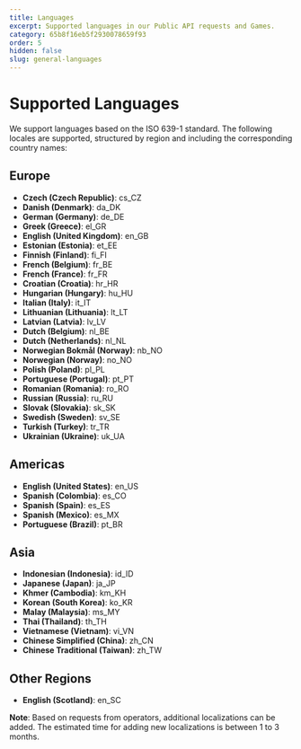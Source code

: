 ```yaml
---
title: Languages
excerpt: Supported languages in our Public API requests and Games.
category: 65b8f16eb5f2930078659f93
order: 5
hidden: false
slug: general-languages
---
```


# Supported Languages

We support languages based on the ISO 639-1 standard. The following locales are supported, structured by region and including the corresponding country names:

## Europe

- **Czech (Czech Republic)**: cs_CZ
- **Danish (Denmark)**: da_DK
- **German (Germany)**: de_DE
- **Greek (Greece)**: el_GR
- **English (United Kingdom)**: en_GB
- **Estonian (Estonia)**: et_EE
- **Finnish (Finland)**: fi_FI
- **French (Belgium)**: fr_BE
- **French (France)**: fr_FR
- **Croatian (Croatia)**: hr_HR
- **Hungarian (Hungary)**: hu_HU
- **Italian (Italy)**: it_IT
- **Lithuanian (Lithuania)**: lt_LT
- **Latvian (Latvia)**: lv_LV
- **Dutch (Belgium)**: nl_BE
- **Dutch (Netherlands)**: nl_NL
- **Norwegian Bokmål (Norway)**: nb_NO
- **Norwegian (Norway)**: no_NO
- **Polish (Poland)**: pl_PL
- **Portuguese (Portugal)**: pt_PT
- **Romanian (Romania)**: ro_RO
- **Russian (Russia)**: ru_RU
- **Slovak (Slovakia)**: sk_SK
- **Swedish (Sweden)**: sv_SE
- **Turkish (Turkey)**: tr_TR
- **Ukrainian (Ukraine)**: uk_UA

## Americas

- **English (United States)**: en_US
- **Spanish (Colombia)**: es_CO
- **Spanish (Spain)**: es_ES
- **Spanish (Mexico)**: es_MX
- **Portuguese (Brazil)**: pt_BR

## Asia

- **Indonesian (Indonesia)**: id_ID
- **Japanese (Japan)**: ja_JP
- **Khmer (Cambodia)**: km_KH
- **Korean (South Korea)**: ko_KR
- **Malay (Malaysia)**: ms_MY
- **Thai (Thailand)**: th_TH
- **Vietnamese (Vietnam)**: vi_VN
- **Chinese Simplified (China)**: zh_CN
- **Chinese Traditional (Taiwan)**: zh_TW

## Other Regions

- **English (Scotland)**: en_SC

**Note**: Based on requests from operators, additional localizations can be added. The estimated time for adding new localizations is between 1 to 3 months.